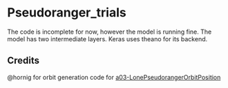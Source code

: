 # Pseudoranger_trials
The code is incomplete for now, however the model is running fine. The model has two intermediate layers.
Keras uses theano for its backend.

## Credits
@hornig for orbit generation code for [a03-LonePseudorangerOrbitPosition](https://github.com/aerospaceresearch/summerofcode2017/tree/master/gsoc2017/a03-LonePseudorangerOrbitPosition)
